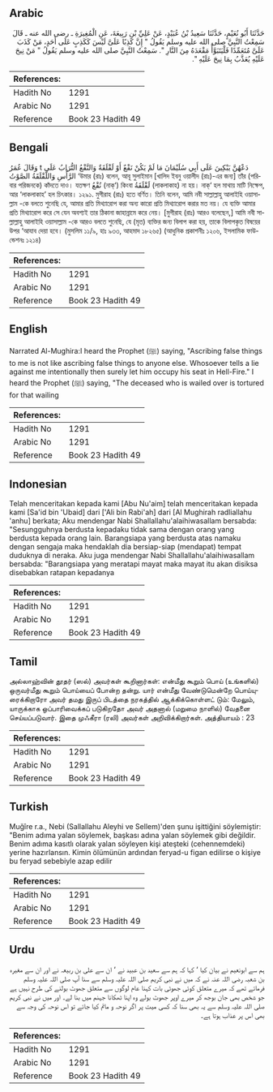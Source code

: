 ## Arabic


<div dir="rtl" lang="ar" style={{fontSize:'larger',backgroundColor:'#f8f9fa',padding:20}}>
حَدَّثَنَا أَبُو نُعَيْمٍ، حَدَّثَنَا سَعِيدُ بْنُ عُبَيْدٍ، عَنْ عَلِيِّ بْنِ رَبِيعَةَ، عَنِ الْمُغِيرَةِ ـ رضى الله عنه ـ قَالَ سَمِعْتُ النَّبِيَّ صلى الله عليه وسلم يَقُولُ ‏"‏ إِنَّ كَذِبًا عَلَىَّ لَيْسَ كَكَذِبٍ عَلَى أَحَدٍ، مَنْ كَذَبَ عَلَىَّ مُتَعَمِّدًا فَلْيَتَبَوَّأْ مَقْعَدَهُ مِنَ النَّارِ ‏"‏‏.‏ سَمِعْتُ النَّبِيَّ صلى الله عليه وسلم يَقُولُ ‏"‏ مَنْ نِيحَ عَلَيْهِ يُعَذَّبُ بِمَا نِيحَ عَلَيْهِ ‏"‏‏.‏
</div>
<div style={{backgroundColor:'#f8f9fa',padding:20, marginBottom: 10}}><table> <thead> <tr> <th>References:</th> <th></th> </tr> </thead> <tbody><tr><td>Hadith No</td><td>1291</td></tr><tr><td>Arabic No</td><td>1291</td></tr><tr><td>Reference</td><td>Book 23 Hadith 49</td></tr></tbody></table></div>

## Bengali


<div dir="ltr" lang="bn" style={{fontSize:'larger',backgroundColor:'#f8f9fa',padding:20}}>
وَقَالَ عُمَرُ t دَعْهُنَّ يَبْكِينَ عَلَى أَبِي سُلَيْمَانَ مَا لَمْ يَكُنْ نَقْعٌ أَوْ لَقْلَقَةٌ وَالنَّقْعُ التُّرَابُ عَلَى الرَّأْسِ وَاللَّقْلَقَةُ الصَّوْتُ ‘উমার (রাঃ) বলেন, আবূ সুলাইমান [খালিদ ইবনু ওয়ালীদ (রাঃ)-এর জন্য] তাঁর (পরিবার পরিজনকে) কাঁদতে দাও। যতক্ষণ نُقْعُ (নাক্‘) কিংবা لَقْلَقَةُ (লাকলাকাহ) না হয়। নাক্‘ হল মাথায় মাটি নিক্ষেপ, আর ‘লাকলাকাহ’ হল চিৎকার। ১২৯১. মুগীরাহ (রাঃ) হতে বর্ণিত। তিনি বলেন, আমি নবী সাল্লাল্লাহু আলাইহি ওয়াসাল্লাম -কে বলতে শুনেছি যে, আমার প্রতি মিথ্যারোপ করা অন্য কারো প্রতি মিথ্যারোপ করার মত নয়। যে ব্যক্তি আমার প্রতি মিথ্যারোপ করে সে যেন অবশ্যই তার ঠিকানা জাহান্নামে করে নেয়। [মুগীরাহ (রাঃ) আরও বলেছেন,] আমি নবী সাল্লাল্লাহু আলাইহি ওয়াসাল্লাম -কে আরও বলতে শুনেছি, যে (মৃত) ব্যক্তির জন্য বিলাপ করা হয়, তাকে বিলাপকৃত বিষয়ের উপর ‘আযাব দেয়া হবে। (মুসলিম ১১/৯, হাঃ ৯৩৩, আহমাদ ১৮২৬৫) (আধুনিক প্রকাশনীঃ ১২০৬, ইসলামিক ফাউন্ডেশনঃ ১২১৪)
</div>
<div style={{backgroundColor:'#f8f9fa',padding:20, marginBottom: 10}}><table> <thead> <tr> <th>References:</th> <th></th> </tr> </thead> <tbody><tr><td>Hadith No</td><td>1291</td></tr><tr><td>Arabic No</td><td>1291</td></tr><tr><td>Reference</td><td>Book 23 Hadith 49</td></tr></tbody></table></div>

## English


<div dir="ltr" lang="en" style={{fontSize:'larger',backgroundColor:'#f8f9fa',padding:20}}>
Narrated Al-Mughira:I heard the Prophet (ﷺ) saying, "Ascribing false things to me is not like ascribing false things to anyone else. Whosoever tells a lie against me intentionally then surely let him occupy his seat in Hell-Fire." I heard the Prophet (ﷺ) saying, "The deceased who is wailed over is tortured for that wailing
</div>
<div style={{backgroundColor:'#f8f9fa',padding:20, marginBottom: 10}}><table> <thead> <tr> <th>References:</th> <th></th> </tr> </thead> <tbody><tr><td>Hadith No</td><td>1291</td></tr><tr><td>Arabic No</td><td>1291</td></tr><tr><td>Reference</td><td>Book 23 Hadith 49</td></tr></tbody></table></div>

## Indonesian


<div dir="ltr" lang="id" style={{fontSize:'larger',backgroundColor:'#f8f9fa',padding:20}}>
Telah menceritakan kepada kami [Abu Nu'aim] telah menceritakan kepada kami [Sa'id bin 'Ubaid] dari ['Ali bin Rabi'ah] dari [Al Mughirah radliallahu 'anhu] berkata; Aku mendengar Nabi Shallallahu'alaihiwasallam bersabda: "Sesungguhnya berdusta kepadaku tidak sama dengan orang yang berdusta kepada orang lain. Barangsiapa yang berdusta atas namaku dengan sengaja maka hendaklah dia bersiap-siap (mendapat) tempat duduknya di neraka. Aku juga mendengar Nabi Shallallahu'alaihiwasallam bersabda: "Barangsiapa yang meratapi mayat maka mayat itu akan disiksa disebabkan ratapan kepadanya
</div>
<div style={{backgroundColor:'#f8f9fa',padding:20, marginBottom: 10}}><table> <thead> <tr> <th>References:</th> <th></th> </tr> </thead> <tbody><tr><td>Hadith No</td><td>1291</td></tr><tr><td>Arabic No</td><td>1291</td></tr><tr><td>Reference</td><td>Book 23 Hadith 49</td></tr></tbody></table></div>

## Tamil


<div dir="ltr" lang="ta" style={{fontSize:'larger',backgroundColor:'#f8f9fa',padding:20}}>
அல்லாஹ்வின் தூதர் (ஸல்) அவர்கள் கூறினார்கள்: என்மீது கூறும் பொய் (உங்களில்) ஒருவர்மீது கூறும் பொய்யைப் போன்ற தன்று. யார் என்மீது வேண்டுமென்றே பொய்யுரைக்கிறாரோ அவர் தமது இருப் பிடத்தை நரகத்தில் ஆக்கிக்கொள்ளட் டும்: மேலும், யாருக்காக ஒப்பாரிவைக்கப் படுகிறதோ அவர் அதனால் (மறுமை நாளில்) வேதனை செய்யப்படுவார். இதை முஃகீரா (ரலி) அவர்கள் அறிவிக்கிறார்கள். அத்தியாயம் : 23
</div>
<div style={{backgroundColor:'#f8f9fa',padding:20, marginBottom: 10}}><table> <thead> <tr> <th>References:</th> <th></th> </tr> </thead> <tbody><tr><td>Hadith No</td><td>1291</td></tr><tr><td>Arabic No</td><td>1291</td></tr><tr><td>Reference</td><td>Book 23 Hadith 49</td></tr></tbody></table></div>

## Turkish


<div dir="ltr" lang="tr" style={{fontSize:'larger',backgroundColor:'#f8f9fa',padding:20}}>
Muğîre r.a., Nebi (Sallallahu Aleyhi ve Sellem)'den şunu işittiğini söylemiştir: "Benim adıma yalan söylemek, başkası adına yalan söylemek gibi değildir. Benim adıma kasıtlı olarak yalan söyleyen kişi ateşteki (cehennemdeki) yerine hazırlansın. Kimin ölümünün ardından feryad-u figan edilirse o kişiye bu feryad sebebiyle azap edilir
</div>
<div style={{backgroundColor:'#f8f9fa',padding:20, marginBottom: 10}}><table> <thead> <tr> <th>References:</th> <th></th> </tr> </thead> <tbody><tr><td>Hadith No</td><td>1291</td></tr><tr><td>Arabic No</td><td>1291</td></tr><tr><td>Reference</td><td>Book 23 Hadith 49</td></tr></tbody></table></div>

## Urdu


<div dir="rtl" lang="ur" style={{fontSize:'larger',backgroundColor:'#f8f9fa',padding:20}}>
ہم سے ابونعیم نے بیان کیا ‘ کہا کہ ہم سے سعید بن عبید نے ‘ ان سے علی بن ربیعہ نے اور ان سے مغیرہ بن شعبہ رضی اللہ عنہ نے کہ میں نے نبی کریم صلی اللہ علیہ وسلم سے سنا آپ صلی اللہ علیہ وسلم فرماتے تھے کہ میرے متعلق کوئی جھوٹی بات کہنا عام لوگوں سے متعلق جھوٹ بولنے کی طرح نہیں ہے جو شخص بھی جان بوجھ کر میرے اوپر جھوٹ بولے وہ اپنا ٹھکانا جہنم میں بنا لے۔ اور میں نے نبی کریم صلی اللہ علیہ وسلم سے یہ بھی سنا کہ کسی میت پر اگر نوحہ و ماتم کیا جائے تو اس نوحہ کی وجہ سے بھی اس پر عذاب ہوتا ہے۔
</div>
<div style={{backgroundColor:'#f8f9fa',padding:20, marginBottom: 10}}><table> <thead> <tr> <th>References:</th> <th></th> </tr> </thead> <tbody><tr><td>Hadith No</td><td>1291</td></tr><tr><td>Arabic No</td><td>1291</td></tr><tr><td>Reference</td><td>Book 23 Hadith 49</td></tr></tbody></table></div>